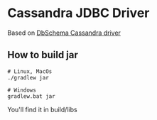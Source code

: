 # Cassandra JDBC Driver

Based on [DbSchema Cassandra driver](https://bitbucket.org/dbschema/cassandra-jdbc-driver/src/master/)

## How to build jar
```
# Linux, MacOs
./gradlew jar

# Windows
gradlew.bat jar
```

You'll find it in build/libs
